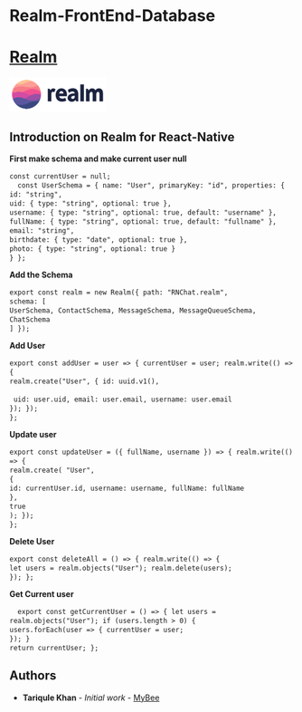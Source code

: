 # Realm-FrontEnd-Database 

# [Realm](https://realm.io/products/realm-database)

![realm.io](https://raw.githubusercontent.com/realm/realm-js/master/logo.png)

## Introduction on Realm for React-Native ##

**First make schema and make current user null**

```
const currentUser = null;
  const UserSchema = { name: "User", primaryKey: "id", properties: {
id: "string",
uid: { type: "string", optional: true },
username: { type: "string", optional: true, default: "username" }, fullName: { type: "string", optional: true, default: "fullname" }, email: "string",
birthdate: { type: "date", optional: true },
photo: { type: "string", optional: true }
} };
```

**Add the Schema**
 
 ```
 export const realm = new Realm({ path: "RNChat.realm",
schema: [
UserSchema, ContactSchema, MessageSchema, MessageQueueSchema, ChatSchema
] });
```
**Add User**

```
export const addUser = user => { currentUser = user; realm.write(() => {
realm.create("User", { id: uuid.v1(),
 
 uid: user.uid, email: user.email, username: user.email
}); });
};
```

**Update user**

```
export const updateUser = ({ fullName, username }) => { realm.write(() => {
realm.create( "User",
{
id: currentUser.id, username: username, fullName: fullName
},
true
); });
};
```

**Delete User**
 
 ```
export const deleteAll = () => { realm.write(() => {
let users = realm.objects("User"); realm.delete(users);
}); };
```
 
**Get Current user**

```
  export const getCurrentUser = () => { let users = realm.objects("User"); if (users.length > 0) {
users.forEach(user => { currentUser = user;
}); }
return currentUser; };
```

## Authors

* **Tariqule Khan** - *Initial work* - [MyBee](https://github.com/mybeeapp)
